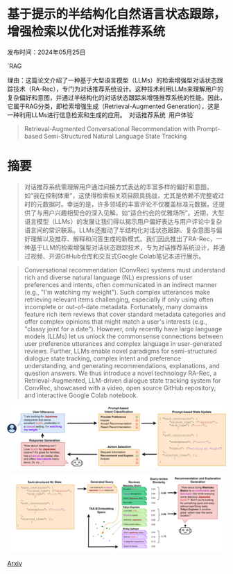 # 基于提示的半结构化自然语言状态跟踪，增强检索以优化对话推荐系统

发布时间：2024年05月25日

`RAG

理由：这篇论文介绍了一种基于大型语言模型（LLMs）的检索增强型对话状态跟踪技术（RA-Rec），专门为对话推荐系统设计。这种技术利用LLMs来理解用户的复杂偏好和意图，并通过半结构化的对话状态跟踪来增强推荐系统的性能。因此，它属于RAG分类，即检索增强生成（Retrieval-Augmented Generation），这是一种利用LLMs进行信息检索和生成的应用。` `对话推荐系统` `用户体验`

> Retrieval-Augmented Conversational Recommendation with Prompt-based Semi-Structured Natural Language State Tracking

# 摘要

> 对话推荐系统需理解用户通过间接方式表达的丰富多样的偏好和意图，如“我在控制体重”，这使得检索相关项目颇具挑战，尤其是依赖不完整或过时的元数据时。幸运的是，许多领域的丰富评论不仅覆盖标准元数据，还提供了与用户兴趣相契合的深入见解，如“适合约会的优雅场所”。近期，大型语言模型（LLMs）的发展让我们得以揭示用户偏好表达与用户评论中复杂语言间的常识联系。LLMs还推动了半结构化对话状态跟踪、复杂意图与偏好理解以及推荐、解释和问答生成的新模式。我们因此推出了RA-Rec，一种基于LLM的检索增强型对话状态跟踪技术，专为对话推荐系统设计，并通过视频、开源GitHub仓库和交互式Google Colab笔记本进行展示。

> Conversational recommendation (ConvRec) systems must understand rich and diverse natural language (NL) expressions of user preferences and intents, often communicated in an indirect manner (e.g., "I'm watching my weight"). Such complex utterances make retrieving relevant items challenging, especially if only using often incomplete or out-of-date metadata. Fortunately, many domains feature rich item reviews that cover standard metadata categories and offer complex opinions that might match a user's interests (e.g., "classy joint for a date"). However, only recently have large language models (LLMs) let us unlock the commonsense connections between user preference utterances and complex language in user-generated reviews. Further, LLMs enable novel paradigms for semi-structured dialogue state tracking, complex intent and preference understanding, and generating recommendations, explanations, and question answers. We thus introduce a novel technology RA-Rec, a Retrieval-Augmented, LLM-driven dialogue state tracking system for ConvRec, showcased with a video, open source GitHub repository, and interactive Google Colab notebook.

![基于提示的半结构化自然语言状态跟踪，增强检索以优化对话推荐系统](../../../paper_images/2406.00033/x1.png)

![基于提示的半结构化自然语言状态跟踪，增强检索以优化对话推荐系统](../../../paper_images/2406.00033/x2.png)

[Arxiv](https://arxiv.org/abs/2406.00033)